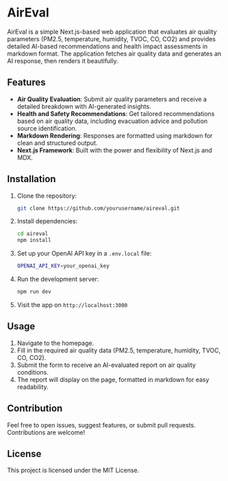 # AirEval
AirEval is a simple Next.js-based web application that evaluates air quality parameters (PM2.5, temperature, humidity, TVOC, CO, CO2) and provides detailed AI-based recommendations and health impact assessments in markdown format. The application fetches air quality data and generates an AI response, then renders it beautifully.


## Features
- **Air Quality Evaluation**: Submit air quality parameters and receive a detailed breakdown with AI-generated insights.
- **Health and Safety Recommendations**: Get tailored recommendations based on air quality data, including evacuation advice and pollution source identification.
- **Markdown Rendering**: Responses are formatted using markdown for clean and structured output.
- **Next.js Framework**: Built with the power and flexibility of Next.js and MDX.


## Installation

1. Clone the repository:

   ```bash
   git clone https://github.com/yourusername/aireval.git
   ```

2. Install dependencies:

   ```bash
   cd aireval
   npm install
   ```

3. Set up your OpenAI API key in a `.env.local` file:

   ```bash
   OPENAI_API_KEY=your_openai_key
   ```

4. Run the development server:

   ```bash
   npm run dev
   ```

5. Visit the app on `http://localhost:3000`


## Usage
1. Navigate to the homepage.
2. Fill in the required air quality data (PM2.5, temperature, humidity, TVOC, CO, CO2).
3. Submit the form to receive an AI-evaluated report on air quality conditions.
4. The report will display on the page, formatted in markdown for easy readability.

## Contribution
Feel free to open issues, suggest features, or submit pull requests. Contributions are welcome!

## License
This project is licensed under the MIT License.